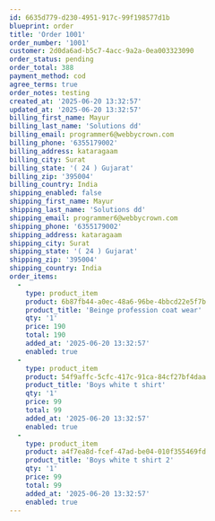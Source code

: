 ```yaml
---
id: 6635d779-d230-4951-917c-99f198577d1b
blueprint: order
title: 'Order 1001'
order_number: '1001'
customer: 2d0da6ad-b5c7-4acc-9a2a-0ea003323090
order_status: pending
order_total: 388
payment_method: cod
agree_terms: true
order_notes: testing
created_at: '2025-06-20 13:32:57'
updated_at: '2025-06-20 13:32:57'
billing_first_name: Mayur
billing_last_name: 'Solutions dd'
billing_email: programmer6@webbycrown.com
billing_phone: '6355179002'
billing_address: kataragaam
billing_city: Surat
billing_state: '( 24 ) Gujarat'
billing_zip: '395004'
billing_country: India
shipping_enabled: false
shipping_first_name: Mayur
shipping_last_name: 'Solutions dd'
shipping_email: programmer6@webbycrown.com
shipping_phone: '6355179002'
shipping_address: kataragaam
shipping_city: Surat
shipping_state: '( 24 ) Gujarat'
shipping_zip: '395004'
shipping_country: India
order_items:
  -
    type: product_item
    product: 6b87fb44-a0ec-48a6-96be-4bbcd22e5f7b
    product_title: 'Beinge profession coat wear'
    qty: '1'
    price: 190
    total: 190
    added_at: '2025-06-20 13:32:57'
    enabled: true
  -
    type: product_item
    product: 54f9affc-5cfc-417c-91ca-84cf27bf4daa
    product_title: 'Boys white t shirt'
    qty: '1'
    price: 99
    total: 99
    added_at: '2025-06-20 13:32:57'
    enabled: true
  -
    type: product_item
    product: a4f7ea8d-fcef-47ad-be04-010f355469fd
    product_title: 'Boys white t shirt 2'
    qty: '1'
    price: 99
    total: 99
    added_at: '2025-06-20 13:32:57'
    enabled: true
---
```

